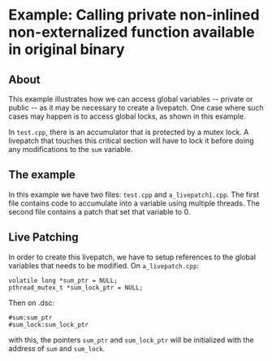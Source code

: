 # Example: Calling private non-inlined non-externalized function available in original binary
## About

This example illustrates how we can access global variables -- private or
public -- as it may be necessary to create a livepatch. One case where such cases
may happen is to access global locks, as shown in this example.

In `test.cpp`, there is an accumulator that is protected by a mutex lock. A
livepatch that touches this critical section will have to lock it before doing
any modifications to the `sum` variable.

## The example

In this example we have two files: `test.cpp` and `a_livepatch1.cpp`. The
first file contains code to accumulate into a variable using multiple
threads. The second file contains a patch that set that variable to 0.

## Live Patching

In order to create this livepatch, we have to setup references to the global
variables that needs to be modified. On `a_livepatch.cpp`:
```
volatile long *sum_ptr = NULL;
pthread_mutex_t *sum_lock_ptr = NULL;
```
Then on .dsc:
```
#sum:sum_ptr
#sum_lock:sum_lock_ptr
```

with this, the pointers `sum_ptr` and `sum_lock_ptr` will be initialized with
the address of `sum` and `sum_lock`.
